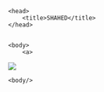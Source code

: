 <html>

	<head>
		<title>SHAHED</title>
	</head>
	
	
	<body>
		<a>
<img src="asset.jpg"/>
	
	
	
	
	<body/>

	
<html/>
